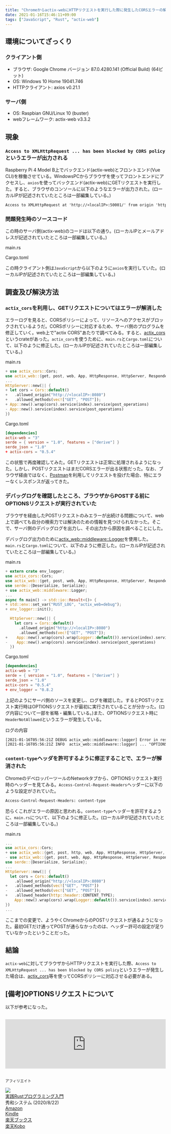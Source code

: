 ```yaml
---
title: "Chromeからactix-webにHTTPリクエストを実行した際に発生したCORSエラーの解消"
date: 2021-01-16T15:46:11+09:00
tags: ["JavaScript", "Rust", "actix-web"]
---
```


## 環境についてざっくり

### クライアント側

- ブラウザ: Google Chrome バージョン 87.0.4280.141 (Official Build) (64ビット)
- OS: Windows 10 Home 19041.746
- HTTPクライアント: axios v0.21.1

### サーバ側

- OS: Raspbian GNU/Linux 10 (buster)
- webフレームワーク: actix-web v3.3.2

## 現象

### `Access to XMLHttpRequest ... has been blocked by CORS policy`というエラーが出力される

Raspberry Pi 4 Model B上でバックエンド(actix-web)とフロントエンド(Vue CLI)を稼働させている。WindowsPCからブラウザを使ってフロントエンドにアクセスし、`axios`を使ってバックエンド(actix-web)にGETリクエストを実行した。すると、ブラウザのコンソールに以下のようなエラーが出力された。(ローカルIPが記述されていたところは一部編集している。)

```txt
Access to XMLHttpRequest at 'http://<localIP>:50001/' from origin 'http://<localIP>:8080' has been blocked by CORS policy: No 'Access-Control-Allow-Origin' header is present on the requested resource.
```

### 問題発生時のソースコード

この時のサーバ側(actix-web)のコードは以下の通り。(ローカルIPとメールアドレスが記述されていたところは一部編集している。)

main.rs

<script src="https://gist.github.com/kouya17/6c91b4682d1418f80ca3a9fdafc7a0bd.js"></script>

Cargo.toml

<script src="https://gist.github.com/kouya17/e73729184a701292d3606f44147ac923.js"></script>

この時クライアント側は`JavaScript`から以下のように`axios`を実行していた。(ローカルIPが記述されていたところは一部編集している。)

<script src="https://gist.github.com/kouya17/66130b0dabb1d1a0983841420925aaee.js"></script>

## 調査及び解決方法

### `actix_cors`を利用し、GETリクエストについてはエラーが解消した

エラーログを見ると、CORSポリシーによって、リソースへのアクセスがブロックされているようだ。CORSポリシーに対応するため、サーバ側のプログラムを修正していく。web上で"actix CORS"あたりで調べてみる。すると、[actix_cors](https://docs.rs/actix-cors/0.5.4/actix_cors/)というcrateがあった。`actix_cors`を使うために、`main.rs`と`Cargo.toml`について、以下のように修正した。(ローカルIPが記述されていたところは一部編集している。)

main.rs

```rs
+ use actix_cors::Cors;
use actix_web::{get, post, web, App, HttpResponse, HttpServer, Responder};
...
HttpServer::new(|| {
+ let cors = Cors::default()
+   .allowed_origin("http://<localIP>:8080")
+   .allowed_methods(vec!["GET", "POST"]);
+ App::new().wrap(cors).service(index).service(post_operations)
- App::new().service(index).service(post_operations)
})
```

Cargo.toml

```toml
[dependencies]
actix-web = "3"
serde = { version = "1.0", features = ["derive"] }
serde_json = "1.0"
+ actix-cors = "0.5.4"
```

この状態で再度確認してみた。GETリクエストは正常に処理されるようになった。しかし、POSTリクエストはまだCORSエラーが出る状態だった。なお、ブラウザ経由ではなく、[Postman](https://www.postman.com/)を利用してリクエストを投げた場合、特にエラーなくレスポンスが返ってきた。

### デバッグログを確認したところ、ブラウザからPOSTする前にOPTIONSリクエストが実行されていた

ブラウザを経由したPOSTリクエストのみエラーが出続ける問題について、web上で調べても自分の検索力では解決のための情報を見つけられなかった。そこで、サーバ側のデバッグログを出力し、その出力から原因を調べることにした。

デバッグログ出力のために[actix_web::middleware::Logger](https://docs.rs/actix-web/0.6.0/actix_web/middleware/struct.Logger.html)を使用した。`main.rs`と`Cargo.toml`について、以下のように修正した。(ローカルIPが記述されていたところは一部編集している。)

main.rs

```rs
+ extern crate env_logger;
use actix_cors::Cors;
use actix_web::{get, post, web, App, HttpResponse, HttpServer, Responder};
use serde::{Deserialize, Serialize};
+ use actix_web::middleware::Logger;
...
async fn main() -> std::io::Result<()> {
+ std::env::set_var("RUST_LOG", "actix_web=debug");
+ env_logger::init();

  HttpServer::new(|| {
    let cors = Cors::default()
      .allowed_origin("http://<localIP>:8080")
      .allowed_methods(vec!["GET", "POST"]);
+    App::new().wrap(cors).wrap(Logger::default()).service(index).service(post_operations)
-    App::new().wrap(cors).service(index).service(post_operations)
  })
```

Cargo.toml

```toml
[dependencies]
actix-web = "3"
serde = { version = "1.0", features = ["derive"] }
serde_json = "1.0"
actix-cors = "0.5.4"
+ env_logger = "0.8.2
```

上記のようにサーバ側のソースを変更し、ログを確認した。するとPOSTリクエスト実行時はOPTIONSリクエストが最初に実行されていることが分かった。(ログ内容について一部を省略・編集している。)また、OPTIONSリクエスト時に`HeaderNotAllowed`というエラーが発生している。

ログの内容

```txt
[2021-01-16T05:56:21Z DEBUG actix_web::middleware::logger] Error in response: HeadersNotAllowed
[2021-01-16T05:56:21Z INFO  actix_web::middleware::logger] ... "OPTIONS /operations HTTP/1.1" 400 44 "http://<localIP>:8080/" ...
```

### `content-type`ヘッダを許可するように修正することで、エラーが解消された

ChromeのデベロッパーツールのNetworkタブから、OPTIONSリクエスト実行時のヘッダーを見てみる。`Access-Control-Request-Headers`ヘッダーに以下のような設定がされていた。

```txt
Access-Control-Request-Headers: content-type
```

恐らくこれがエラーの原因と思われる。`content-type`ヘッダーを許可するように、`main.rs`について、以下のように修正した。(ローカルIPが記述されていたところは一部編集している。)

main.rs

```rs
...
use actix_cors::Cors;
+ use actix_web::{get, post, http, web, App, HttpResponse, HttpServer, Responder};
- use actix_web::{get, post, web, App, HttpResponse, HttpServer, Responder};
use serde::{Deserialize, Serialize};
...
HttpServer::new(|| {
  let cors = Cors::default()
    .allowed_origin("http://<localIP>:8080")
+   .allowed_methods(vec!["GET", "POST"])
-   .allowed_methods(vec!["GET", "POST"]);
+   .allowed_header(http::header::CONTENT_TYPE);
    App::new().wrap(cors).wrap(Logger::default()).service(index).service(post_operations)
})
...
```

ここまでの変更で、ようやくChromeからのPOSTリクエストが通るようになった。最初GETだけ通ってPOSTが通らなかったのは、ヘッダー許可の設定が足りていなかったということだった。

## 結論

`actix-web`に対してブラウザからHTTPリクエストを実行した際、`Access to XMLHttpRequest ... has been blocked by CORS policy`というエラーが発生した場合は、[actix_cors](https://docs.rs/actix-cors/0.5.4/actix_cors/)等を使ってCORSポリシーに対応させる必要がある。

## [備考]OPTIONSリクエストについて

以下が参考になった。

<iframe class="hatenablogcard" style="width:100%;height:155px;margin:15px 0;max-width:680px;" title="CORS: OPTIONSリクエスト（preflight request）を避ける - Qiita" src="https://hatenablog-parts.com/embed?url=https://qiita.com/nnishimura/items/1f156f05b26a5bce3672" frameborder="0" scrolling="no"></iframe>

<small>アフィリエイト</small>

<div class="kattene">
    <div class="kattene__imgpart"><a target="_blank" rel="noopener" href="https://www.amazon.co.jp/%E5%AE%9F%E8%B7%B5Rust%E3%83%97%E3%83%AD%E3%82%B0%E3%83%A9%E3%83%9F%E3%83%B3%E3%82%B0%E5%85%A5%E9%96%80-%E5%88%9D%E7%94%B0-%E7%9B%B4%E4%B9%9F/dp/4798061700/ref=as_li_ss_tl?__mk_ja_JP=%E3%82%AB%E3%82%BF%E3%82%AB%E3%83%8A&dchild=1&keywords=rust&qid=1610780242&sr=8-1&linkCode=ll1&tag=kouya17-22&linkId=017584a8e1cc2c7ad92ced0f49ccf34f&language=ja_JP"><img src="//ws-fe.amazon-adsystem.com/widgets/q?_encoding=UTF8&MarketPlace=JP&ASIN=B08PF27TRZ&ServiceVersion=20070822&ID=AsinImage&WS=1&Format=_SL160_&tag=kouya17-22"></a></div>
    <div class="kattene__infopart">
      <div class="kattene__title"><a target="_blank" rel="noopener" href="https://www.amazon.co.jp/%E5%AE%9F%E8%B7%B5Rust%E3%83%97%E3%83%AD%E3%82%B0%E3%83%A9%E3%83%9F%E3%83%B3%E3%82%B0%E5%85%A5%E9%96%80-%E5%88%9D%E7%94%B0-%E7%9B%B4%E4%B9%9F/dp/4798061700/ref=as_li_ss_tl?__mk_ja_JP=%E3%82%AB%E3%82%BF%E3%82%AB%E3%83%8A&dchild=1&keywords=rust&qid=1610780242&sr=8-1&linkCode=ll1&tag=kouya17-22&linkId=017584a8e1cc2c7ad92ced0f49ccf34f&language=ja_JP">実践Rustプログラミング入門</a></div>
      <div class="kattene__description">秀和システム (2020/8/22)</div>
      <div class="kattene__btns __four">
      <div><a class="kattene__btn __orange" target="_blank" rel="noopener" href="https://www.amazon.co.jp/%E5%AE%9F%E8%B7%B5Rust%E3%83%97%E3%83%AD%E3%82%B0%E3%83%A9%E3%83%9F%E3%83%B3%E3%82%B0%E5%85%A5%E9%96%80-%E5%88%9D%E7%94%B0-%E7%9B%B4%E4%B9%9F/dp/4798061700/ref=as_li_ss_tl?__mk_ja_JP=%E3%82%AB%E3%82%BF%E3%82%AB%E3%83%8A&dchild=1&keywords=rust&qid=1610780242&sr=8-1&linkCode=ll1&tag=kouya17-22&linkId=017584a8e1cc2c7ad92ced0f49ccf34f&language=ja_JP">Amazon</a></div>
      <div><a class="kattene__btn __blue" target="_blank" rel="noopener" href="https://www.amazon.co.jp/%E5%AE%9F%E8%B7%B5Rust%E3%83%97%E3%83%AD%E3%82%B0%E3%83%A9%E3%83%9F%E3%83%B3%E3%82%B0%E5%85%A5%E9%96%80-%E5%88%9D%E7%94%B0%E7%9B%B4%E4%B9%9F-ebook/dp/B08PF27TRZ/ref=as_li_ss_tl?_encoding=UTF8&qid=1610780242&sr=8-1&linkCode=ll1&tag=kouya17-22&linkId=5c867b867597e3fee85c7057d091a41c&language=ja_JP">Kindle</a></div>
      <div><a class="kattene__btn __red" target="_blank" rel="noopener" href="https://hb.afl.rakuten.co.jp/ichiba/1585b2d3.e3af76f2.1585b2d4.494d3f80/?pc=https%3A%2F%2Fitem.rakuten.co.jp%2Fbook%2F16412188%2F&link_type=picttext&ut=eyJwYWdlIjoiaXRlbSIsInR5cGUiOiJwaWN0dGV4dCIsInNpemUiOiIyNDB4MjQwIiwibmFtIjoxLCJuYW1wIjoicmlnaHQiLCJjb20iOjEsImNvbXAiOiJkb3duIiwicHJpY2UiOjEsImJvciI6MSwiY29sIjoxLCJiYnRuIjoxLCJwcm9kIjowLCJhbXAiOmZhbHNlfQ%3D%3D">楽天ブックス</a></div>
      <div><a class="kattene__btn __green" target="_blank" rel="noopener" href="https://hb.afl.rakuten.co.jp/ichiba/1592b466.7f5ea7c8.1592b467.70471b78/?pc=https%3A%2F%2Fitem.rakuten.co.jp%2Frakutenkobo-ebooks%2F5c337ea495783dca97274849dd703f01%2F&link_type=picttext&ut=eyJwYWdlIjoiaXRlbSIsInR5cGUiOiJwaWN0dGV4dCIsInNpemUiOiIyNDB4MjQwIiwibmFtIjoxLCJuYW1wIjoicmlnaHQiLCJjb20iOjEsImNvbXAiOiJkb3duIiwicHJpY2UiOjEsImJvciI6MSwiY29sIjoxLCJiYnRuIjoxLCJwcm9kIjowLCJhbXAiOmZhbHNlfQ%3D%3D">楽天Kobo</a></div>
      </div>
    </div>
</div>